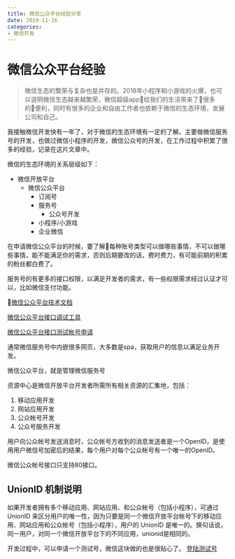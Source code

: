 ```yaml
---
title: 微信公众平台经验分享
date: 2019-11-16
categories:
- 微信开发
---
```


# 微信公众平台经验

> 微信生态的繁荣与复杂也是并存的。2018年小程序和小游戏的火爆，也可以说明微信生态越来越繁荣，微信超级app给我们的生活带来了很多的便利，同时有很多的企业和自由工作者也依赖于微信的生态环境，发展公司和自己。

我接触微信开发快有一年了，对于微信的生态环境有一定的了解。主要做微信服务号的开发，也做过微信小程序的开发，微信公众号的开发，在工作过程中积累了很多的经验，记录在这片文章中。

微信的生态环境的关系层级如下：

- 微信开放平台
    - 微信公众平台
        - 订阅号
        - 服务号
            - 公众号开发
        - 小程序/小游戏
        - 企业微信

在申请微信公众平台的时候，要了解每种账号类型可以做哪些事情，不可以做哪些事情，能不能满足你的需求，否则后期要改的话，费时费力，有可能前期的积累的粉丝都白费了。

服务号的有更多的接口权限，以满足开发者的需求，有一些权限需求经过认证才可以，比如微信支付功能。

[微信公众平台技术文档](https://mp.weixin.qq.com/wiki?t=resource/res_main&id=mp1445241432)

[微信公众平台接口调试工具](https://mp.weixin.qq.com/debug/)

[微信公众平台接口测试帐号申请](https://mp.weixin.qq.com/debug/cgi-bin/sandbox?t=sandbox/login)

通常微信服务号中内嵌很多网页，大多数是spa，获取用户的信息以满足业务开发。

微信公众平台，就是管理微信服务号

资源中心是微信开放平台开发者所需所有相关资源的汇集地，包括：

1. 移动应用开发
2. 网站应用开发
3. 公众帐号开发
4. 公众号服务开发

用户向公众帐号发送消息时，公众帐号方收到的消息发送者是一个OpenID，是使用用户微信号加密后的结果，每个用户对每个公众帐号有一个唯一的OpenID。

微信公众帐号接口只支持80接口。

## UnionID 机制说明

如果开发者拥有多个移动应用、网站应用、和公众帐号（包括小程序），可通过 UnionID 来区分用户的唯一性，因为只要是同一个微信开放平台帐号下的移动应用、网站应用和公众帐号（包括小程序），用户的 UnionID 是唯一的。换句话说，同一用户，对同一个微信开放平台下的不同应用，unionid是相同的。



开发过程中，可以申请一个测试号，微信这块做的也是很贴心了。
[登陆测试号](https://mp.weixin.qq.com/debug/cgi-bin/sandbox?t=sandbox/login)